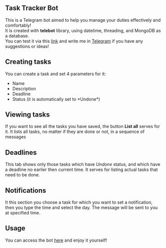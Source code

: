 ## Task Tracker Bot

This is a Telegram bot aimed to help you manage your duties effectively and comfortably!\
It is created with **telebot** library, using datetime, threading, and MongoDB as a database.\
You can test it via this [link](https://web.telegram.org/k/#@TTTaskTTTracker_bot) and write me in [Telegram](https://t.me/asfedoriako) if you have any suggestions or ideas!

## Creating tasks

You can create a task and set 4 parameters for it:
<ul>
  <li>Name</li>
  <li>Description</li>
  <li>Deadline</li>
  <li>Status (it is automatically set to *Undone*)</li>
</ul>

## Viewing tasks

If you want to see all the tasks you have saved, the button **List all** serves for it. It lists all tasks, no matter if they are done or not, in a sequence of messages

## Deadlines

This tab shows only those tasks which have *Undone* status, and which have a deadline no earlier then current time. It serves for listing actual tasks that need to be done.

## Notifications 

It this section you choose a task for which you want to set a notification, then you type the time and select the day. The message will be sent to you at specified time.

## Usage

You can access the bot [here](https://web.telegram.org/k/#@TTTaskTTTracker_bot) and enjoy it yourself!
